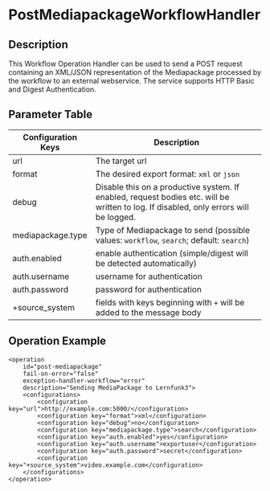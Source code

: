 # PostMediapackageWorkflowHandler

## Description

This Workflow Operation Handler can be used to send a POST request containing an XML/JSON representation of the Mediapackage processed by the workflow to an external webservice. The service supports HTTP Basic and Digest Authentication.

## Parameter Table

|Configuration Keys |Description                                                                                   |
|-------------------|----------------------------------------------------------------------------------------------|
|url                |The target url                                                                                |
|format             |The desired export format: `xml` or `json`                                                    |
|debug              |Disable this on a productive system. If enabled, request bodies etc. will be written to log. If disabled, only errors will be logged. |
|mediapackage.type  |Type of Mediapackage to send (possible values: `workflow`, `search`; default: `search`)       |
|auth.enabled       |enable authentication (simple/digest will be detected automatically)                          |
|auth.username      |username for authentication                                                                   |
|auth.password      |password for authentication                                                                   |
|+source_system     |fields with keys beginning with `+` will be added to the message body                         |

## Operation Example

    <operation
        id="post-mediapackage"
        fail-on-error="false"
        exception-handler-workflow="error"
        description="Sending MediaPackage to Lernfunk3">
        <configurations>
            <configuration key="url">http://example.com:5000/</configuration>
            <configuration key="format">xml</configuration>
            <configuration key="debug">no</configuration>
            <configuration key="mediapackage.type">search</configuration>
            <configuration key="auth.enabled">yes</configuration>
            <configuration key="auth.username">exportuser</configuration>
            <configuration key="auth.password">secret</configuration>
            <configuration key="+source_system">video.example.com</configuration>
        </configurations>
    </operation>
